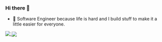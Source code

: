 ### Hi there 👋

- 🔭 Software Engineer because life is hard and I build stuff to make it a little easier for everyone.

<a href="https://github-readme-stats-git-masterrstaa-rickstaa.vercel.app/api?username=syfqy">
  <img align="top" src="https://github-readme-stats-git-masterrstaa-rickstaa.vercel.app/api?username=syfqy&theme=transparentk&show_icons=true&ring_color=fa7a18&icon_color=fa7a18" />
</a>
<a href="https://github-readme-stats-git-masterrstaa-rickstaa.vercel.app/api/top-langs/?username=syfqy">
  <img align="center" src="https://github-readme-stats-git-masterrstaa-rickstaa.vercel.app/api/top-langs?username=syfqy&theme=transparentk&" />
</a>
